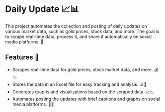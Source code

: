 # Daily Update 📈📊

This project automates the collection and posting of daily updates on various market data, such as gold prices, stock data, and more. The goal is to scrape real-time data, process it, and share it automatically on social media platforms. 🚀

## Features 🌟

- Scrapes real-time data for gold prices, stock market data, and more. 💰📉
- Stores the data in an Excel file for easy tracking and analysis. 📊💾
- Generates graphs and visualizations based on the scraped data. 📈📉
- Automates posting the updates with brief captions and graphs on social media platforms. 📱🤖

